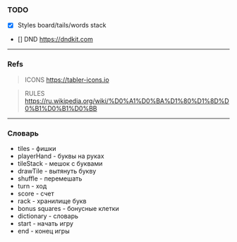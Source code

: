 

### TODO
- [x] Styles board/tails/words stack
- [] DND https://dndkit.com

---
### Refs
> ICONS https://tabler-icons.io

> RULES https://ru.wikipedia.org/wiki/%D0%A1%D0%BA%D1%80%D1%8D%D0%B1%D0%B1%D0%BB

---
### Словарь
- tiles - фишки
- playerHand - буквы на руках
- tileStack - мешок с буквами
- drawTile - вытянуть букву
- shuffle - перемешать
- turn - ход
- score - счет
- rack - хранилище букв
- bonus squares - бонусные клетки
- dictionary - словарь
- start - начать игру
- end - конец игры
